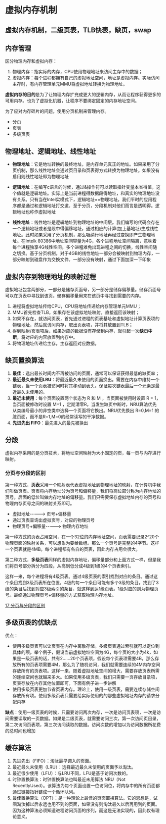 # 虚拟内存机制

## 虚拟内存机制，二级页表，TLB快表，缺页，swap

## 内存管理

区分物理内存和虚拟内存：

1. 物理内存：指实际的内存，CPU使用物理地址来访问主存中的数据；
2. 虚拟内存：每个进程都拥有自己的虚拟地址空间，地址是虚拟内存。实际访问主存时，有内存管理单元MMU将虚拟地址转换为物理地址。

**虚拟内存的目的**是为了让物理内存扩充成更大的逻辑内存，从而让程序获得更多的可用内存。也为了虚拟化机器，让程序不要绑定固定的内存地址空间。

为了应对内存碎片的问题，使用分页机制来管理内存。

- 分页
- 页表
- 多级页表

## 物理地址、逻辑地址、线性地址

- **物理地址**：它是地址转换的最终地址，是内存单元真正的地址。如果采用了分页机制，那么线性地址会通过页目录和页表得方式转换为物理地址。如果没有启用则线性地址即为物理地址

- **逻辑地址**：在编写c语言的时候，通过&操作符可以读取指针变量本省得值，这个值就是逻辑地址。实际上是当前进程得数据段得地址，和真实的物理地址没有关系。只有当在Intel实模式下，逻辑地址==物理地址。我们平时的应用程序都是通过和逻辑地址打交道，至于分页，分段机制对他们而言是透明得。逻辑地址也称作虚拟地址

- **线性地址**：线性地址是逻辑地址到物理地址的中间层。我们编写的代码会存在一个逻辑地址或者是段中得偏移地址，通过相应的计算(加上基地址)生成线性地址。此时如果采用了分页机制，那么吸纳行地址再经过变换即产生物理地址。在Intelk 80386中地址空间容量为4G，各个进程地址空间隔离，意味着每个进程独享4G线性空间。多个进程难免出现进程之间的切换，线性空间随之切换。基于分页机制，对于4GB的线性地址一部分会被映射到物理内存，一部分映射到磁盘作为交换文件，一部分没有映射，通过下面加深一下印象

## 虚拟内存到物理地址的映射过程

虚拟地址包含两部分，一部分是储存页面号，另一部分是储存偏移量。储存页面号可以在页表中寻找到该页，储存偏移量用来在该页中寻找到需要的内存。

1. 进程将虚拟地址传给CPU，CPU将地址传递给内存管理单元MMU；
2. MMU首先检查TLB，如果存在该虚拟地址映射，直接返回该映射；
3. 如果不存在，就访问页表，首先通过进程的页表基址和虚拟地址计算页表项的物理地址，然后就访问内存，取出页表项，并将其放置到TLB；
4. 得到映射/页表项后，如果对应的数据没有存储到内存，就引起一次**缺页中断**，将对应的内容放置到内存中。
5. 将物理地址传递给主存，主存返回对应数据。

## 缺页置换算法

1. **最佳**：选出最长时间内不再被访问的页面，通常可以保证获得最低的缺页率；
2. **最近最久未使用LRU**：将最近最久未使用的页面换出。需要在内存中维持一个链表，当一个页表被访问时将其移动到表头，保证每次链表最后一个元素是最近最久未使用的。
3. **最近未使用**：每个页面设置两个状态为 R 和 M ，当页面被使用时设置 R = 1，当页面被修改时设置 M=1 ，定期清零R，当发生缺页中断时，NRU算法优先从类编号最小的非空类中选择一个页面将它换出。NRU优先换出 R=0,M=1 的脏页面，而不是R=1,M=0的经常读写的干净数据。
4. **先进先出 FIFO**：最先进入的最先被换出

## 分段

虚拟内存采用的是分页技术，将地址空间映射为大小固定的页，每一页与内存进行映射。

### 分页与分段的区别

第一种方式，**页表**采用一个映射表代表虚拟地址到物理地址的映射，在计算机中我们叫做页表。页表将内存地址分为页号和偏移量，我们将高位部分称为内存地址的页号，后面的低位叫做内存地址的偏移量。我们只需要保存虚拟地址内存的页号和物理内存页号之间的映射关系即可。

- 虚拟地址-----> 页号+偏移量
- 通过页表查询出虚拟页号，对应的物理页号
- 物理页号+偏移量-----> 物理内存地址

第一种方式的页表占用空间，在一个32位的内存地址空间，页表需要记录2^20个物理页面的映射关系，可以想象为要给数组。那么一个页号是完整的4字节。这样一个页表就是4MB。每个进程都有各自的页表，因此内存占用会很大。

第二种方式，**多级页表**同样的虚拟内存地址，偏移量部分和上面方式一样，但是我们将页号部分拆分为四段，从高到低分成4级到1级的4个页表索引。

这样一来，每个进程将有4级页表。通过4级页表的索引找到对应的条目。通过这个条目找到3级页表所在位置，4级的每一个条目可能有多个3级的条目，找到了3级的条目后找到对应3级索引的条目，就这样到达1级页表。1级对应的则为物理页号。最终通过物理页号+偏移量的方式获取物理内存地址。

[17 分页与分段的区别](https://mp.weixin.qq.com/s?__biz=MzUyNjQxNjYyMg==&mid=2247493077&idx=3&sn=fe67d9761dfe24a3ae85522719324ece&chksm=fa0d8a54cd7a034256cb99892b60af5f16637ce20acb88085284c475d5bdc25465abdccb02f6&scene=126&sessionid=1598416845&key=91d5be5d38ee8c43738a7313ca818fd60dfa55e1bf5e9379eb14167e4cc989c38f4553f3a5a0661fbce5531fd3d915c9ea2ac5fa1d55d00f88a7525e5618a5ecb3d29a02263fe737a89cf78342969a3461fff45c61c45485d54b178d773d7e24ec75d4ec879ca9ba6e4b8837f28c0a9da051a6312ba693e05c865abe88d1542c&ascene=1&uin=MjM1Mzc3NDI2Mw%3D%3D&devicetype=Windows+10+x64&version=62090529&lang=zh_CN&exportkey=AaoZJW1gEwRagb6Uq4S%2Fnsw%3D&pass_ticket=6ms91QUYt9GyrVfOM6g3flhy7rmdrHh8Ez8%2ByTpwt94UCX79vJHVWp3O1mUkAK42)

## 多级页表的优缺点

优点：

- 使用多级页表可以让页表在内存中离散存储。多级页表通过索引就可以定位到具体的项。举个例子，假设当前虚拟地址空间为4G，每个页的大小为4k，如果是一级页表的话，共有2……20个页表项，假设每个页表项需要4B，那么存放所有的页表项需要4M，那么为了随机访问，我们就需要连续的4M内存空间存放所有的页表项。这样一来，随着虚拟地址空间的增大，需要存放页表所需的连续空间也就越来多大。如果使用多级页表，我们只需要一页存放目录项，页表存放在内存其他位置即可，下面有例子进一步讲解
- 使用多级页表更加节省页表内存。理论上，使用一级页表，需要连续存储空间存放所有项。使用多级页表只需要给实际使用的的那些虚拟地址内存的请求分配内存

**缺点**：使用一级页表的时候，只需要访问两次内存，一次是访问页表项，一次是访问需要读取的一页数据。如果是二级页表，就需要访问三次，第一次访问页目录，第二次访问页表项，第三次访问读取的数据。访问次数的增加以为访问数据所花费的总时间也增加

## 缓存算法

1. 先进先出（FIFO）：淘汰最早调入的页面。
2. 最近最久未使用（LRU）：选择最近最久未使用的页面予以淘汰。
3. 最近很少使用（LFU）：与LRU不同，LFU是基于访问次数的。
4. 时钟置换算法：时钟置换算法也叫最近未用算法 NRU（Not RecentlyUsed）。该算法为每个页面设置一位访问位，将内存中的所有页面都通过链接指针链成一个循环队列。
5. 最佳置换算法（OPT）：是一种理论上最佳的页面置换算法。它的思想是，试图淘汰掉以后永远也用不到的页面，如果没有则淘汰最久以后再用到的页面。因为这种算法必须知道进程访问页面的序列，而这是无法实现的，因此仅有理论意义。
